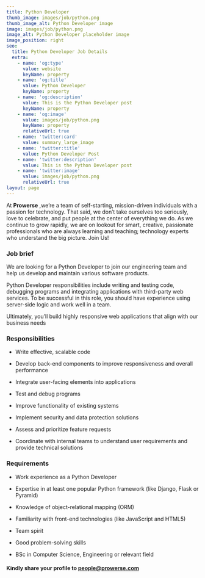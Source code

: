 ```yaml
---
title: Python Developer
thumb_image: images/job/python.png
thumb_image_alt: Python Developer image
image: images/job/python.png
image_alt: Python Developer placeholder image
image_position: right
seo:
  title: Python Developer Job Details
  extra:
    - name: 'og:type'
      value: website
      keyName: property
    - name: 'og:title'
      value: Python Developer
      keyName: property
    - name: 'og:description'
      value: This is the Python Developer post
      keyName: property
    - name: 'og:image'
      value: images/job/python.png
      keyName: property
      relativeUrl: true
    - name: 'twitter:card'
      value: summary_large_image
    - name: 'twitter:title'
      value: Python Developer Post
    - name: 'twitter:description'
      value: This is the Python Developer post
    - name: 'twitter:image'
      value: images/job/python.png
      relativeUrl: true
layout: page
---
```


At <strong>Prowerse</strong> ,we’re a team of self-starting, mission-driven individuals with a passion for technology. That said, we don’t take ourselves too seriously, love to celebrate, and put people at the center of everything we do. As we continue to grow rapidly, we are on lookout for smart, creative, passionate professionals who are always learning and teaching; technology experts who understand the big picture. Join Us!

### Job brief

We are looking for a Python Developer to join our engineering team and help us develop and maintain various software products.  

Python Developer responsibilities include writing and testing code, debugging programs and integrating applications with third-party web services. To be successful in this role, you should have experience using server-side logic and work well in a team.  

Ultimately, you’ll build highly responsive web applications that align with our business needs 


### Responsibilities 

+ Write effective, scalable code  

+ Develop back-end components to improve responsiveness and overall performance  

+ Integrate user-facing elements into applications  

+ Test and debug programs  

+ Improve functionality of existing systems  

+ Implement security and data protection solutions  

+ Assess and prioritize feature requests  

+ Coordinate with internal teams to understand user requirements and provide technical solutions  
   

### Requirements

+ Work experience as a Python Developer  

+ Expertise in at least one popular Python framework (like Django, Flask or Pyramid)  

+ Knowledge of object-relational mapping (ORM)  

+ Familiarity with front-end technologies (like JavaScript and HTML5)  

+ Team spirit  

+ Good problem-solving skills  

+ BSc in Computer Science, Engineering or relevant field

#### Kindly share your profile to <span style="color: #0645AD">people@prowerse.com</span> 